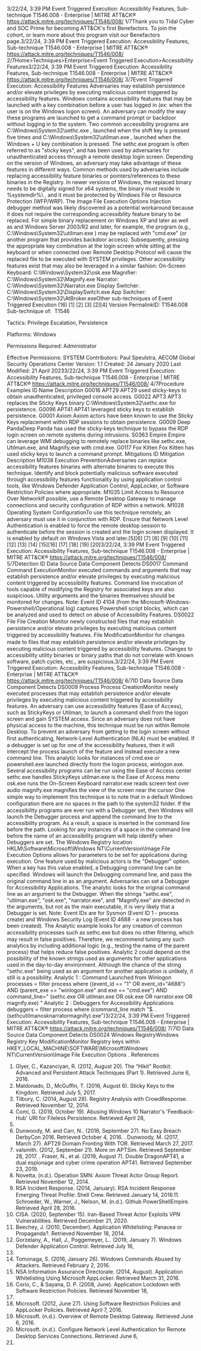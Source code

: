 3/22/24, 3:39 PM Event Triggered Execution: Accessibility Features, Sub-technique T1546.008 - Enterprise | MITRE ATT&CK®
https://attack.mitre.org/techniques/T1546/008/ 1/7Thank you to Tidal Cyber and SOC Prime for becoming ATT&CK's ﬁrst Benefactors. To join the cohort, or learn more about this program visit our
Benefactors page.3/22/24, 3:39 PM Event Triggered Execution: Accessibility Features, Sub-technique T1546.008 - Enterprise | MITRE ATT&CK®
https://attack.mitre.org/techniques/T1546/008/ 2/7Home>Techniques>Enterprise>Event Triggered Execution>Accessibility Features3/22/24, 3:39 PM Event Triggered Execution: Accessibility Features, Sub-technique T1546.008 - Enterprise | MITRE ATT&CK®
https://attack.mitre.org/techniques/T1546/008/ 3/7Event Triggered Execution: Accessibility Features
Adversaries may establish persistence and/or elevate privileges by executing malicious content triggered by accessibility features. Windows
contains accessibility features that may be launched with a key combination before a user has logged in (ex: when the user is on the
Windows logon screen). An adversary can modify the way these programs are launched to get a command prompt or backdoor without
logging in to the system.
Two common accessibility programs are C:\Windows\System32\sethc.exe , launched when the shift key is pressed ﬁve times and
C:\Windows\System32\utilman.exe , launched when the Windows + U key combination is pressed. The sethc.exe program is often referred
to as "sticky keys", and has been used by adversaries for unauthenticated access through a remote desktop login screen. 
Depending on the version of Windows, an adversary may take advantage of these features in different ways. Common methods used by
adversaries include replacing accessibility feature binaries or pointers/references to these binaries in the Registry. In newer versions of
Windows, the replaced binary needs to be digitally signed for x64 systems, the binary must reside in %systemdir%\ , and it must be protected
by Windows File or Resource Protection (WFP/WRP). The Image File Execution Options Injection debugger method was likely discovered
as a potential workaround because it does not require the corresponding accessibility feature binary to be replaced.
For simple binary replacement on Windows XP and later as well as and Windows Server 2003/R2 and later, for example, the program (e.g.,
C:\Windows\System32\utilman.exe ) may be replaced with "cmd.exe" (or another program that provides backdoor access). Subsequently,
pressing the appropriate key combination at the login screen while sitting at the keyboard or when connected over Remote Desktop Protocol
will cause the replaced ﬁle to be executed with SYSTEM privileges. 
Other accessibility features exist that may also be leveraged in a similar fashion: 
On-Screen Keyboard: C:\Windows\System32\osk.exe
Magniﬁer: C:\Windows\System32\Magnify.exe
Narrator: C:\Windows\System32\Narrator.exe
Display Switcher: C:\Windows\System32\DisplaySwitch.exe
App Switcher: C:\Windows\System32\AtBroker.exeOther sub-techniques of Event Triggered Execution (16)
[1]
[2]
[3]
[2][4]
Version PermalinkID: T1546.008
Sub-technique of:  T1546

Tactics: Privilege Escalation, Persistence

Platforms: Windows

Permissions Required: Administrator

Effective Permissions: SYSTEM
Contributors: Paul Speulstra, AECOM Global Security Operations Center
Version: 1.1
Created: 24 January 2020
Last Modiﬁed: 21 April 20233/22/24, 3:39 PM Event Triggered Execution: Accessibility Features, Sub-technique T1546.008 - Enterprise | MITRE ATT&CK®
https://attack.mitre.org/techniques/T1546/008/ 4/7Procedure Examples
ID Name Description
G0016 APT29 APT29 used sticky-keys to obtain unauthenticated, privileged console access.
G0022 APT3 APT3 replaces the Sticky Keys binary C:\Windows\System32\sethc.exe for persistence.
G0096 APT41 APT41 leveraged sticky keys to establish persistence.
G0001 Axiom Axiom actors have been known to use the Sticky Keys replacement within RDP sessions to obtain persistence.
G0009 Deep
PandaDeep Panda has used the sticky-keys technique to bypass the RDP login screen on remote systems during
intrusions.
S0363 Empire Empire can leverage WMI debugging to remotely replace binaries like sethc.exe, Utilman.exe, and Magnify.exe
with cmd.exe.
G0117 Fox Kitten Fox Kitten has used sticky keys to launch a command prompt.
Mitigations
ID Mitigation Description
M1038 Execution
PreventionAdversaries can replace accessibility features binaries with alternate binaries to execute this
technique. Identify and block potentially malicious software executed through accessibility features
functionality by using application control tools, like Windows Defender Application Control,
AppLocker, or Software Restriction Policies where appropriate. 
M1035 Limit Access to
Resource Over
NetworkIf possible, use a Remote Desktop Gateway to manage connections and security conﬁguration of RDP
within a network.
M1028 Operating System
ConﬁgurationTo use this technique remotely, an adversary must use it in conjunction with RDP. Ensure that Network
Level Authentication is enabled to force the remote desktop session to authenticate before the session
is created and the login screen displayed. It is enabled by default on Windows Vista and later.[5][6]
[7]
[8]
[9]
[10]
[11]
[12]
[13] [14]
[15][16] [17] [18]
[19]
[20]3/22/24, 3:39 PM Event Triggered Execution: Accessibility Features, Sub-technique T1546.008 - Enterprise | MITRE ATT&CK®
https://attack.mitre.org/techniques/T1546/008/ 5/7Detection
ID Data Source Data Component Detects
DS0017 Command Command
ExecutionMonitor executed commands and arguments that may establish persistence and/or
elevate privileges by executing malicious content triggered by accessibility features.
Command line invocation of tools capable of modifying the Registry for associated
keys are also suspicious. Utility arguments and the binaries themselves should be
monitored for changes.
Note: Event ID 4104 (from the Microsoft-Windows-Powershell/Operational log)
captures Powershell script blocks, which can be analyzed and used to detect on abuse
of Accessibility Features.
DS0022 File File Creation Monitor newly constructed ﬁles that may establish persistence and/or elevate
privileges by executing malicious content triggered by accessibility features.
File
ModiﬁcationMonitor for changes made to ﬁles that may establish persistence and/or elevate
privileges by executing malicious content triggered by accessibility features. Changes
to accessibility utility binaries or binary paths that do not correlate with known
software, patch cycles, etc., are suspicious.3/22/24, 3:39 PM Event Triggered Execution: Accessibility Features, Sub-technique T1546.008 - Enterprise | MITRE ATT&CK®
https://attack.mitre.org/techniques/T1546/008/ 6/7ID Data Source Data Component Detects
DS0009 Process Process
CreationMonitor newly executed processes that may establish persistence and/or elevate
privileges by executing malicious content triggered by accessibility features.
An adversary can use accessibility features (Ease of Access), such as StickyKeys or
Utilman, to launch a command shell from the logon screen and gain SYSTEM access.
Since an adversary does not have physical access to the machine, this technique must
be run within Remote Desktop. To prevent an adversary from getting to the login
screen without ﬁrst authenticating, Network-Level Authentication (NLA) must be
enabled. If a debugger is set up for one of the accessibility features, then it will
intercept the process launch of the feature and instead execute a new command line.
This analytic looks for instances of cmd.exe or powershell.exe launched directly from
the logon process, winlogon.exe.
Several accessibility programs can be run using the Ease of Access center
sethc.exe handles StickyKeys
utilman.exe is the Ease of Access menu
osk.exe runs the On-Screen Keyboard
narrator.exe reads screen text over audio
magnify.exe magniﬁes the view of the screen near the cursor
One simple way to implement this technique is to note that in a default Windows
conﬁguration there are no spaces in the path to the system32 folder. If the
accessibility programs are ever run with a Debugger set, then Windows will launch the
Debugger process and append the command line to the accessibility program. As a
result, a space is inserted in the command line before the path. Looking for any
instances of a space in the command line before the name of an accessibility
program will help identify when Debuggers are set.
The Windows Registry location HKLM\Software\Microsoft\Windows
NT\CurrentVersion\Image File Execution Options allows for parameters to be set for
applications during execution. One feature used by malicious actors is the "Debugger"
option. When a key has this value enabled, a Debugging command line can be
speciﬁed. Windows will launch the Debugging command line, and pass the original
command line in as an argument. Adversaries can set a Debugger for Accessibility
Applications. The analytic looks for the original command line as an argument to the
Debugger. When the strings "sethc.exe", "utilman.exe", "osk.exe", "narrator.exe", and
"Magnify.exe" are detected in the arguments, but not as the main executable, it is very
likely that a Debugger is set.
Note: Event IDs are for Sysmon (Event ID 1 - process create) and Windows Security
Log (Event ID 4688 - a new process has been created). The Analytic example looks for
any creation of common accessibility processes such as sethc.exe but does no other
ﬁltering, which may result in false positives. Therefore, we recommend tuning any
such analytics by including additional logic (e.g., testing the name of the parent
process) that helps reduce false positives.
Analytic 2 could depend on the possibility of the known strings used as arguments for
other applications used in the day-to-day environment. Although the chance of the
string "sethc.exe" being used as an argument for another application is unlikely, it still
is a possibility.
Analytic 1 : Command Launched from Winlogon
processes = filter process where ((event\_id == "1" OR event\_id="4688")
AND (parent\_exe == "winlogon.exe" and exe == "cmd.exe") AND
command\_line=" (sethc.exe OR utilman.exe OR osk.exe OR narrator.exe OR
magnify.exe) "
Analytic 2 : Debuggers for Accessibility Applications
debuggers = filter process where (command\_line match "$. .
(sethcutilmanosknarratormagnify).exe")3/22/24, 3:39 PM Event Triggered Execution: Accessibility Features, Sub-technique T1546.008 - Enterprise | MITRE ATT&CK®
https://attack.mitre.org/techniques/T1546/008/ 7/7ID Data Source Data Component Detects
DS0024 Windows RegistryWindows
Registry Key
ModiﬁcationMonitor Registry keys within HKEY\_LOCAL\_MACHINE\SOFTWARE\Microsoft\Windows
NT\CurrentVersion\Image File Execution Options .
References
1. Glyer, C., Kazanciyan, R. (2012, August 20). The “Hikit” Rootkit:
Advanced and Persistent Attack Techniques (Part 1). Retrieved
June 6, 2016.
2. Maldonado, D., McGuﬃn, T. (2016, August 6). Sticky Keys to
the Kingdom. Retrieved July 5, 2017.
3. Tilbury, C. (2014, August 28). Registry Analysis with
CrowdResponse. Retrieved November 12, 2014.
4. Comi, G. (2019, October 19). Abusing Windows 10 Narrator's
'Feedback-Hub' URI for Fileless Persistence. Retrieved April 28,
2020.
5. Dunwoody, M. and Carr, N.. (2016, September 27). No Easy
Breach DerbyCon 2016. Retrieved October 4, 2016.
. Dunwoody, M. (2017, March 27). APT29 Domain Fronting
With TOR. Retrieved March 27, 2017.
7. valsmith. (2012, September 21). More on APTSim. Retrieved
September 28, 2017.
. Fraser, N., et al. (2019, August 7). Double DragonAPT41, a
dual espionage and cyber crime operation APT41. Retrieved
September 23, 2019.
9. Novetta. (n.d.). Operation SMN: Axiom Threat Actor Group
Report. Retrieved November 12, 2014.
10. RSA Incident Response. (2014, January). RSA Incident
Response Emerging Threat Proﬁle: Shell Crew. Retrieved
January 14, 2016.11. Schroeder, W., Warner, J., Nelson, M. (n.d.). Github
PowerShellEmpire. Retrieved April 28, 2016.
12. CISA. (2020, September 15). Iran-Based Threat Actor Exploits
VPN Vulnerabilities. Retrieved December 21, 2020.
13. Beechey, J. (2010, December). Application Whitelisting:
Panacea or Propaganda?. Retrieved November 18, 2014.
14. Gorzelany, A., Hall, J., Poggemeyer, L.. (2019, January 7).
Windows Defender Application Control. Retrieved July 16,
2019.
15. Tomonaga, S. (2016, January 26). Windows Commands
Abused by Attackers. Retrieved February 2, 2016.
1. NSA Information Assurance Directorate. (2014, August).
Application Whitelisting Using Microsoft AppLocker. Retrieved
March 31, 2016.
17. Corio, C., & Sayana, D. P. (2008, June). Application Lockdown
with Software Restriction Policies. Retrieved November 18,
2014.
1. Microsoft. (2012, June 27). Using Software Restriction
Policies and AppLocker Policies. Retrieved April 7, 2016.
19. Microsoft. (n.d.). Overview of Remote Desktop Gateway.
Retrieved June 6, 2016.
20. Microsoft. (n.d.). Conﬁgure Network Level Authentication for
Remote Desktop Services Connections. Retrieved June 6,
2016.